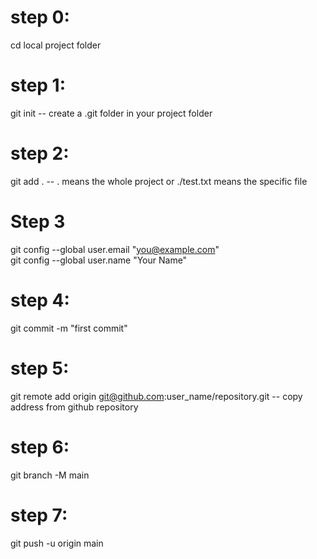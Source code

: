 # step 0:
cd local project folder

# step 1:
git init 
-- create a .git folder in your project folder

# step 2:
git add . 
-- . means the whole project or ./test.txt means the specific file

#  Step 3
git config --global user.email "you@example.com" \
git config --global user.name "Your Name"

# step 4:
git commit -m "first commit"

# step 5:
git remote add origin git@github.com:user_name/repository.git 
-- copy address from github repository

# step 6:
git branch -M main

# step 7:
git push -u origin main

